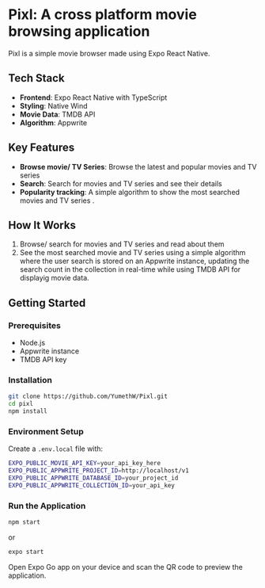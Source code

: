 # Pixl: A cross platform movie browsing application

Pixl is a simple movie browser made using Expo React Native.

## Tech Stack

- **Frontend**: Expo React Native with TypeScript
- **Styling**: Native Wind
- **Movie Data**: TMDB API
- **Algorithm**: Appwrite

## Key Features

- **Browse movie/ TV Series**: Browse the latest and popular movies and TV series
- **Search**: Search for movies and TV series and see their details
- **Popularity tracking**: A simple algorithm to show the most searched movies and TV series .

## How It Works

1. Browse/ search for movies and TV series and read about them
2. See the most searched movie and TV series using a simple algorithm where the user search is stored on an Appwrite instance, updating the search count in the collection in real-time while using TMDB API for displayig movie data.

## Getting Started

### Prerequisites

- Node.js
- Appwrite instance
- TMDB API key

### Installation

```bash
git clone https://github.com/YumethW/Pixl.git
cd pixl
npm install
```

### Environment Setup

Create a `.env.local` file with:
```bash
EXPO_PUBLIC_MOVIE_API_KEY=your_api_key_here
EXPO_PUBLIC_APPWRITE_PROJECT_ID=http://localhost/v1
EXPO_PUBLIC_APPWRITE_DATABASE_ID=your_project_id
EXPO_PUBLIC_APPWRITE_COLLECTION_ID=your_api_key
```

### Run the Application

```bash
npm start
```

or

```bash
expo start
```

Open Expo Go app on your device and scan the QR code to preview the application.
